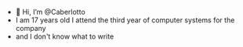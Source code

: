 - 👋 Hi, I’m @Caberlotto
- I am 17 years old I attend the third year of computer systems for the company
- and I don't know what to write

